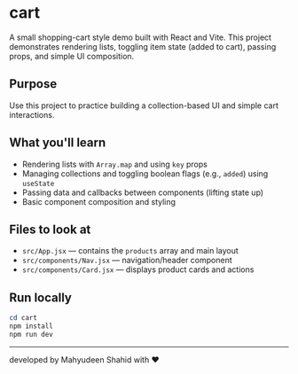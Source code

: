 

# cart

A small shopping-cart style demo built with React and Vite. This project demonstrates rendering lists, toggling item state (added to cart), passing props, and simple UI composition.

## Purpose

Use this project to practice building a collection-based UI and simple cart interactions.

## What you'll learn

- Rendering lists with `Array.map` and using `key` props
- Managing collections and toggling boolean flags (e.g., `added`) using `useState`
- Passing data and callbacks between components (lifting state up)
- Basic component composition and styling

## Files to look at

- `src/App.jsx` — contains the `products` array and main layout
- `src/components/Nav.jsx` — navigation/header component
- `src/components/Card.jsx` — displays product cards and actions

## Run locally

```powershell
cd cart
npm install
npm run dev
```

---

developed by Mahyudeen Shahid with ❤